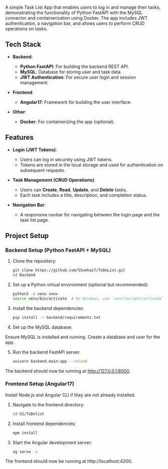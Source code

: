 A simple Task List App that enables users to log in and manage their tasks, demonstrating the functionality of Python FastAPI with the MySQL connector and containerization using Docker. The app includes JWT authentication, a navigation bar, and allows users to perform CRUD operations on tasks.

## Tech Stack

- **Backend**:
  - **Python FastAPI**: For building the backend REST API.
  - **MySQL**: Database for storing user and task data.
  - **JWT Authentication**: For secure user login and session management.
  
- **Frontend**:
  - **Angular17**: Framework for building the user interface.
  
- **Other**:
  - **Docker**: For containerizing the app (optional).

## Features

- **Login (JWT Tokens)**: 
  - Users can log in securely using JWT tokens.
  - Tokens are stored in the local storage and used for authentication on subsequent requests.
  
- **Task Management (CRUD Operations)**:
  - Users can **Create**, **Read**, **Update**, and **Delete** tasks.
  - Each task includes a title, description, and completion status.
  
- **Navigation Bar**:
  - A responsive navbar for navigating between the login page and the task list page.

## Project Setup

### Backend Setup (Python FastAPI + MySQL)

1. Clone the repository:

   ```bash
   git clone https://github.com/SSneha17/ToDoList.git
   cd Backend
   
2. Set up a Python virtual environment (optional but recommended):
   ```bash
   python3 -m venv venv
   source venv/bin/activate  # On Windows, use `venv\Scripts\activate`

3. Install the backend dependencies:

   ```bash
   pip install -r backend/requirements.txt
   
4. Set up the MySQL database:

Ensure MySQL is installed and running.
Create a database and user for the app.

5. Run the backend FastAPI server:

   ```bash
   uvicorn backend.main:app --reload

The backend should now be running at http://127.0.0.1:8000.

### Frontend Setup (Angular17)
Install Node.js and Angular CLI if they are not already installed.

1. Navigate to the frontend directory:
   ```bash
   cd UI/ToDolist

2. Install frontend dependencies:

   ```bash
   npm install
3. Start the Angular development server:

   ```bash
   ng serve -o
   
The frontend should now be running at http://localhost:4200.
